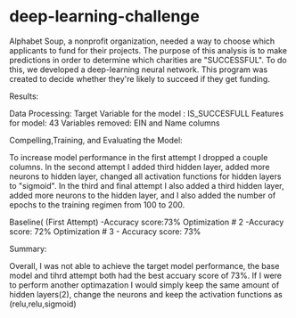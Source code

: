 # deep-learning-challenge

Alphabet Soup, a nonprofit organization, needed a way to choose which applicants to fund for their projects. The purpose of this analysis is to make predictions in order to determine which charities are "SUCCESSFUL". To do this, we developed a deep-learning neural network. This program was created to decide whether they're likely to succeed if they get funding.

Results:

Data Processing:
Target Variable for the model : IS_SUCCESFULL 
Features for model: 43
Variables removed: EIN and Name columns


Compelling,Training, and Evaluating the Model:

To increase model performance in the first attempt I dropped a couple columns. In the second attempt I added third hidden layer, added more neurons to hidden layer, changed all activation functions for hidden layers to "sigmoid". In the third and final attempt I also added a third hidden layer, added more neurons to the hidden layer, and I also added the number of epochs to the training regimen from 100 to 200.

Baseline( (First Attempt) -Accuracy score:73%
Optimization # 2 -Accuracy score: 72%
Optimization # 3 - Accuracy score: 73%

 Summary:

 Overall, I was not able to achieve the target model performance, the base model and tihrd attempt both had the best accuary score of 73%. If I were to perform another optimazation I would simply keep the same amount of hidden layers(2), change the neurons and keep the activation functions as (relu,relu,sigmoid)
